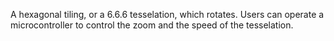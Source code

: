 A hexagonal tiling, or a 6.6.6 tesselation, which rotates. Users can operate a microcontroller to control the zoom and the speed of the tesselation.
